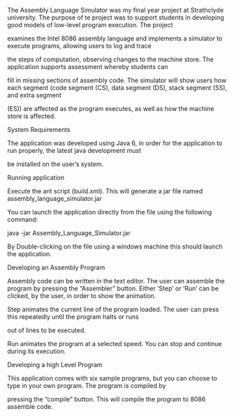 The Assembly Language Simulator was my final year project at Strathclyde university.
The purpose of te project was to support students in developing good models of low-level program execution. The project 

examines the Intel 8086 assembly language and implements a simulator to execute programs, allowing users to log and trace 

the steps of computation, observing changes to the machine store. The application supports assessment whereby students can 

fill in missing sections of assembly code.
The simulator will show users how each segment (code segment (CS), data segment (DS), stack segment (SS), and extra segment 

(ES)) are affected as the program executes, as well as how the machine store is affected.

System Requirements

The application was developed using Java 6, in order for the application to run properly, the latest java development must 

be installed on the user’s system.

Running application

Execute the ant script (build.xml). This will generate a jar file named assembly_language_simulator.jar

You can launch the application directly from the file using the following command:

java -jar Assembly_Language_Simulator.jar

By Double-clicking on the file using a windows machine this should launch the application.

Developing an Assembly Program

Assembly code can be written in the text editor. The user can assemble the program by pressing the “Assembler” button. 
Either ‘Step’ or ‘Run’ can be clicked, by the user, in order to show the animation.

Step animates the current line of the program loaded. The user can press this repeatedly until the program halts or runs 

out of lines to be executed.

Run animates the program at a selected speed. You can stop and continue during its execution.

Developing a high Level Program

This application comes with six sample programs, but you can choose to type in your own program. The program is compiled by 

pressing the “compile” button. This will compile the program to 8086 assemble code.
